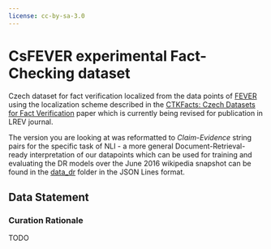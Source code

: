 ```yaml
---
license: cc-by-sa-3.0
---
```

# CsFEVER experimental Fact-Checking dataset

Czech dataset for fact verification localized from the data points of [FEVER](https://arxiv.org/abs/1803.05355) using the localization scheme described in the [CTKFacts: Czech Datasets for Fact Verification](https://arxiv.org/abs/2201.11115) paper which is currently being revised for publication in LREV journal.

The version you are looking at was reformatted to *Claim*-*Evidence* string pairs for the specific task of NLI - a more general Document-Retrieval-ready interpretation of our datapoints which can be used for training and evaluating the DR models over the June 2016 wikipedia snapshot can be found in the [data_dr]() folder in the JSON Lines format.

## Data Statement

### Curation Rationale

TODO
